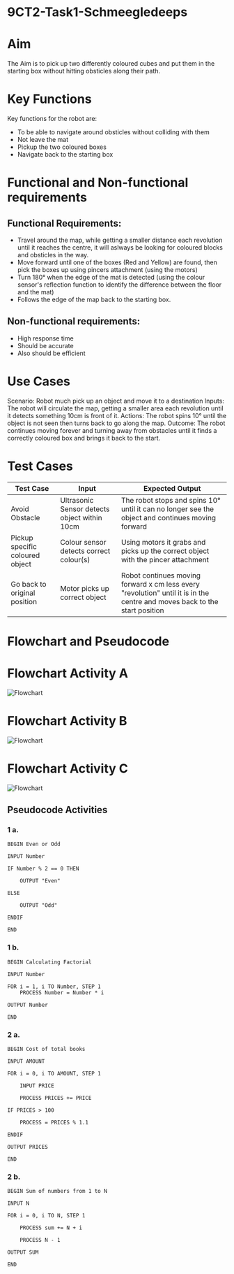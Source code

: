# 9CT2-Task1-Schmeegledeeps

# Aim
The Aim is to pick up two differently coloured cubes and put them in the starting box without hitting obsticles along their path.

# Key Functions
Key functions for the robot are:
* To be able to navigate around obsticles without colliding with them
* Not leave the mat
* Pickup the two coloured boxes
* Navigate back to the starting box
# Functional and Non-functional requirements

## Functional Requirements:
* Travel around the map, while getting a smaller distance each revolution until it reaches the centre, it will aslways be looking for coloured blocks and obsticles in the way.
* Move forward until one of the boxes (Red and Yellow) are found, then pick the boxes up using pincers attachment (using the motors)
* Turn 180° when the edge of the mat is detected (using the colour sensor's reflection function to identify the difference between the floor and the mat)
* Follows the edge of the map back to the starting box.

## Non-functional requirements:
* High response time
* Should be accurate
* Also should be efficient


# Use Cases
Scenario: Robot much pick up an object and move it to a destination
Inputs: The robot will circulate the map, getting a smaller area each revolution until it detects something 10cm is front of it.
Actions: The robot spins 10° until the object is not seen then turns back to go along the map.
Outcome: The robot continues moving forever and turning away from obstacles until it finds a correctly coloured box and brings it back to the start.

# Test Cases
| Test Case | Input     | Expected Output   |
|---------- |---------- |----------------   |
|Avoid Obstacle|Ultrasonic Sensor detects object within 10cm|The robot stops and spins 10° until it can no longer see the object and continues moving forward|
|Pickup specific coloured object|Colour sensor detects correct colour(s)|Using motors it grabs and picks up the correct object with the pincer attachment|
|Go back to original position|Motor picks up correct object|Robot continues moving forward x cm less every "revolution" until it is in the centre and moves back to the start position|
  
# Flowchart and Pseudocode

# Flowchart Activity A

![Flowchart](https://github.com/transaction-fraud/9CT2-Task1-Schmeegledeeps/blob/ANWESH/Images/Untitled-2025-04-01-1147.excalidraw.png "Flowchart")

# Flowchart Activity B

![Flowchart](https://github.com/transaction-fraud/9CT2-Task1-Schmeegledeeps/blob/ANWESH/Images/Rawr2025-04-01-1147.excalidraw.png "Flowchartb")

# Flowchart Activity C

![Flowchart](https://github.com/transaction-fraud/9CT2-Task1-Schmeegledeeps/blob/ANWESH/Images/Untitled-2025-04-h01-1147.excalidraw%20-%20Copy.png "Flowchart")

## Pseudocode Activities
### 1 a. 
```
BEGIN Even or Odd

INPUT Number

IF Number % 2 == 0 THEN

    OUTPUT "Even"

ELSE

    OUTPUT "Odd"

ENDIF

END
```

### 1 b.
```
BEGIN Calculating Factorial

INPUT Number

FOR i = 1, i TO Number, STEP 1
    PROCESS Number = Number * i

OUTPUT Number

END
```     
### 2 a.  
```
BEGIN Cost of total books

INPUT AMOUNT

FOR i = 0, i TO AMOUNT, STEP 1

    INPUT PRICE

    PROCESS PRICES += PRICE
    
IF PRICES > 100

    PROCESS = PRICES % 1.1

ENDIF

OUTPUT PRICES

END
```

### 2 b.
```
BEGIN Sum of numbers from 1 to N

INPUT N

FOR i = 0, i TO N, STEP 1

    PROCESS sum += N + i
    
    PROCESS N - 1

OUTPUT SUM

END
```